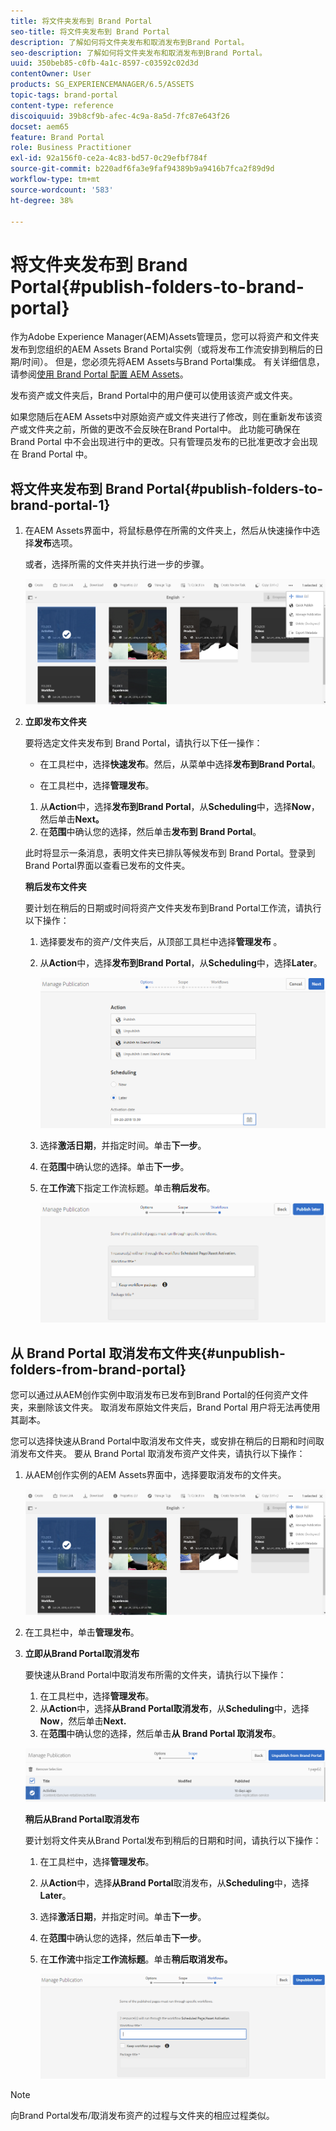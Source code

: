 ```yaml
---
title: 将文件夹发布到 Brand Portal
seo-title: 将文件夹发布到 Brand Portal
description: 了解如何将文件夹发布和取消发布到Brand Portal。
seo-description: 了解如何将文件夹发布和取消发布到Brand Portal。
uuid: 350beb85-c0fb-4a1c-8597-c03592c02d3d
contentOwner: User
products: SG_EXPERIENCEMANAGER/6.5/ASSETS
topic-tags: brand-portal
content-type: reference
discoiquuid: 39b8cf9b-afec-4c9a-8a5d-7fc87e643f26
docset: aem65
feature: Brand Portal
role: Business Practitioner
exl-id: 92a156f0-ce2a-4c83-bd57-0c29efbf784f
source-git-commit: b220adf6fa3e9faf94389b9a9416b7fca2f89d9d
workflow-type: tm+mt
source-wordcount: '583'
ht-degree: 38%

---
```


# 将文件夹发布到 Brand Portal{#publish-folders-to-brand-portal}

作为Adobe Experience Manager(AEM)Assets管理员，您可以将资产和文件夹发布到您组织的AEM Assets Brand Portal实例（或将发布工作流安排到稍后的日期/时间）。 但是，您必须先将AEM Assets与Brand Portal集成。 有关详细信息，请参阅[使用 Brand Portal 配置 AEM Assets](/help/assets/configure-aem-assets-with-brand-portal.md)。

发布资产或文件夹后，Brand Portal中的用户便可以使用该资产或文件夹。

如果您随后在AEM Assets中对原始资产或文件夹进行了修改，则在重新发布该资产或文件夹之前，所做的更改不会反映在Brand Portal中。 此功能可确保在 Brand Portal 中不会出现进行中的更改。只有管理员发布的已批准更改才会出现在 Brand Portal 中。

## 将文件夹发布到 Brand Portal{#publish-folders-to-brand-portal-1}

1. 在AEM Assets界面中，将鼠标悬停在所需的文件夹上，然后从快速操作中选择&#x200B;**发布**&#x200B;选项。

   或者，选择所需的文件夹并执行进一步的步骤。

   ![publish2bp](assets/publish2bp.png)

1. **立即发布文件夹**

   要将选定文件夹发布到 Brand Portal，请执行以下任一操作：

   * 在工具栏中，选择&#x200B;**快速发布**。然后，从菜单中选择&#x200B;**发布到Brand Portal**。

   * 在工具栏中，选择&#x200B;**管理发布**。
   1. 从&#x200B;**Action**&#x200B;中，选择&#x200B;**发布到Brand Portal**，从&#x200B;**Scheduling**&#x200B;中，选择&#x200B;**Now**，然后单击&#x200B;**Next。**
   1. 在&#x200B;**范围**&#x200B;中确认您的选择，然后单击&#x200B;**发布到 Brand Portal**。

   此时将显示一条消息，表明文件夹已排队等候发布到 Brand Portal。登录到Brand Portal界面以查看已发布的文件夹。

   **稍后发布文件夹**

   要计划在稍后的日期或时间将资产文件夹发布到Brand Portal工作流，请执行以下操作：

   1. 选择要发布的资产/文件夹后，从顶部工具栏中选择&#x200B;**管理发布** 。
   1. 从&#x200B;**Action**&#x200B;中，选择&#x200B;**发布到Brand Portal**，从&#x200B;**Scheduling**&#x200B;中，选择&#x200B;**Later**。

      ![publishlaterbp](assets/publishlaterbp.png)

   1. 选择&#x200B;**激活日期**，并指定时间。单击&#x200B;**下一步**。
   1. 在&#x200B;**范围**&#x200B;中确认您的选择。单击&#x200B;**下一步**。
   1. 在&#x200B;**工作流**&#x200B;下指定工作流标题。单击&#x200B;**稍后发布**。

      ![manageschedulepub](assets/manageschedulepub.png)



## 从 Brand Portal 取消发布文件夹{#unpublish-folders-from-brand-portal}

您可以通过从AEM创作实例中取消发布已发布到Brand Portal的任何资产文件夹，来删除该文件夹。 取消发布原始文件夹后，Brand Portal 用户将无法再使用其副本。

您可以选择快速从Brand Portal中取消发布文件夹，或安排在稍后的日期和时间取消发布文件夹。 要从 Brand Portal 取消发布资产文件夹，请执行以下操作：

1. 从AEM创作实例的AEM Assets界面中，选择要取消发布的文件夹。

   ![publish2bp-1](assets/publish2bp.png)

1. 在工具栏中，单击&#x200B;**管理发布**。

1. **立即从Brand Portal取消发布**

   要快速从Brand Portal中取消发布所需的文件夹，请执行以下操作：

   1. 在工具栏中，选择&#x200B;**管理发布**。
   1. 从&#x200B;**Action**&#x200B;中，选择&#x200B;**从Brand Portal取消发布**，从&#x200B;**Scheduling**&#x200B;中，选择&#x200B;**Now**，然后单击&#x200B;**Next.**
   1. 在&#x200B;**范围**&#x200B;中确认您的选择，然后单击&#x200B;**从 Brand Portal 取消发布**。

   ![confirm-unpublish](assets/confirm-unpublish.png)

   **稍后从Brand Portal取消发布**

   要计划将文件夹从Brand Portal发布到稍后的日期和时间，请执行以下操作：

   1. 在工具栏中，选择&#x200B;**管理发布**。
   1. 从&#x200B;**Action**&#x200B;中，选择&#x200B;**从Brand Portal**&#x200B;取消发布，从&#x200B;**Scheduling**&#x200B;中，选择&#x200B;**Later**。
   1. 选择&#x200B;**激活日期**，并指定时间。单击&#x200B;**下一步**。
   1. 在&#x200B;**范围**&#x200B;中确认您的选择，然后单击&#x200B;**下一步**。
   1. 在&#x200B;**工作流**&#x200B;中指定&#x200B;**工作流标题**。单击&#x200B;**稍后取消发布。**

      ![unpublishworkflows](assets/unpublishworkflows.png)


>[!NOTE]
>
>向Brand Portal发布/取消发布资产的过程与文件夹的相应过程类似。

